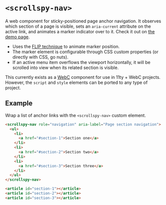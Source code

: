 # `<scrollspy-nav>`

A web component for sticky-positioned page anchor navigation. It observes which section of a page is visible, sets an `aria-current` attribute on the active link, and animates a marker indicator over to it. Check it out on [the demo page](https://hexagoncircle.github.io/scrollspy-nav/).

- Uses the [FLIP technique](https://css-tricks.com/animating-layouts-with-the-flip-technique/) to animate marker position.
- The marker element is configurable through CSS custom properties (or directly with CSS, go nuts).
- If an active menu item overflows the viewport horizontally, it will be scrolled into view when its related section is visible.

This currently exists as a [WebC](https://www.11ty.dev/docs/languages/webc/) component for use in 11ty + WebC projects. However, the `script` and `style` elements can be ported to any type of project.

## Example

Wrap a list of anchor links with the `<scrollspy-nav>` custom element.

```html
<scrollspy-nav role="navigation" aria-label="Page section navigation">
  <ul>
    <li>
      <a href="#section-1">Section one</a>
    </li>
    <li>
      <a href="#section-2">Section two</a>
    </li>
    <li>
      <a href="#section-3">Section three</a>
    </li>
  </ul>
</scrollspy-nav>

<article id="section-1"></article>
<article id="section-2"></article>
<article id="section-3"></article>
```
